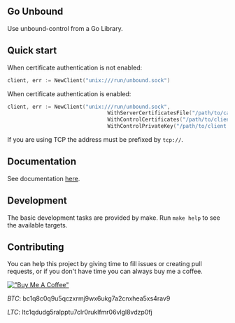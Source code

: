 Go Unbound
-----------

Use unbound-control from a Go Library.

## Quick start

When certificate authentication is not enabled:
```go
client, err := NewClient("unix:///run/unbound.sock")
```

When certificate authentication is enabled:
```go
client, err := NewClient("unix:///run/unbound.sock",
                                WithServerCertificatesFile("/path/to/ca.pem"),
                                WithControlCertificates("/path/to/client.key"),
                                WithControlPrivateKey("/path/to/client.pem"))
```

If you are using TCP the address must be prefixed by `tcp://`.

## Documentation

See documentation [here](https://pkg.go.dev/github.com/guillomep/go-unbound).

## Development

The basic development tasks are provided by make. Run `make help` to see the
available targets.

## Contributing

You can help this project by giving time to fill issues or creating pull requests, or if you don't have time you can always buy me a coffee.

[!["Buy Me A Coffee"](https://www.buymeacoffee.com/assets/img/custom_images/orange_img.png)](https://buymeacoffee.com/guillomep)

*BTC*: bc1q8c0q9u5qczxrmj9wx6ukg7a2cnxhea5xs4rav9

*LTC*: ltc1qdudg5ralpptu7clr0ruklfmr06vlgl8vdzp0fj

